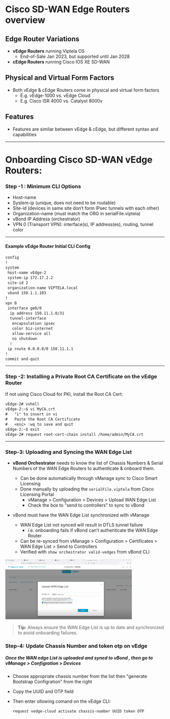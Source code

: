 # Cisco SD-WAN Edge Routers overview

## Edge Router Variations
- **vEdge Routers** running Viptela OS
  - End-of-Sale Jan 2023, but supported until Jan 2028
- **cEdge Routers** running Cisco IOS XE SD-WAN

## Physical and Virtual Form Factors
- Both vEdge & cEdge Routers come in physical and virtual form factors
  - E.g. vEdge-1000 vs. vEdge Cloud
  - E.g. Cisco ISR 4000 vs. Catalyst 8000v

## Features
- Features are similar between vEdge & cEdge, but different syntax and capabilities

---

# Onboarding Cisco SD-WAN vEdge Routers: 

### Step -1 : Minimum CLI Options

- Host-name
- System-ip (unique, does not need to be routable)
- Site-id (devices in same site don’t form IPsec tunnels with each other)
- Organization-name (must match the ORG in serialFile.viptela)
- vBond IP Address (orchestrator)
- VPN 0 (Transport VPN): interface(s), IP address(es), routing, tunnel color

---

#### Example vEdge Router Initial CLI Config

```shell
config
!
system
 host-name vEdge-2
 system-ip 172.17.2.2
 site-id 2
 organization-name VIPTELA.local
 vbond 150.1.1.103
!
vpn 0
 interface ge0/0
  ip address 150.11.1.0/31
  tunnel-interface
   encapsulation ipsec
   color biz-internet
   allow-service all
   no shutdown
  !
 ip route 0.0.0.0/0 150.11.1.1
!
commit and-quit
```

---

### Step -2: Installing a Private Root CA Certificate on the vEdge Router

If not using Cisco Cloud for PKI, install the Root CA Cert:

```shell
vEdge-2# vshell
vEdge-2:~$ vi MyCA.crt
#   "i" to insert in vi
#   Paste the Root CA Certificate
#   <esc> :wq to save and quit
vEdge-2:~$ exit
vEdge-2# request root-cert-chain install /home/admin/MyCA.crt
```
---

### Step-3: Uploading and Syncing the WAN Edge List

- **vBond Orchestrator** needs to know the list of Chassis Numbers & Serial Numbers of the WAN Edge Routers to authenticate & onboard them.
  - Can be done automatically through vManage sync to Cisco Smart Licensing
  - Done manually by uploading the `serialFile.viptela` from Cisco Licensing Portal
    - vManage > Configuration > Devices > Upload WAN Edge List
    - Check the box to "send to controllers" to sync to vBond



- vBond must have the WAN Edge List synchronized with vManage
  - WAN Edge List not synced will result in DTLS tunnel failure
    - i.e. onboarding fails if vBond can’t authenticate the WAN Edge Router
  - Can be re-synced from vManage > Configuration > Certificates > WAN Edge List > Send to Controllers
  - Verified with `show orchestrator valid-vedges` from vBond CLI

<img src="../images/upload_wan_edge_list.png" alt="Upload WAN Edge List" width="400"/>

> **Tip:** Always ensure the WAN Edge List is up to date and synchronized to avoid onboarding failures.

### Step-4: Update Chassis Number and token otp on vEdge

##### Once the WAN edge List is uploaded and syned to vBond , then go to vManage > Configration > Devices

- Choose appropriate chassis number from the list then "generate Bootstrap Configration" from the right
- Copy the UUID and OTP field
- Then enter ollowing comand on the vEdge CLI:

  ```
  request vedge-cloud activate chassis-number UUID token OTP
  
  ```




